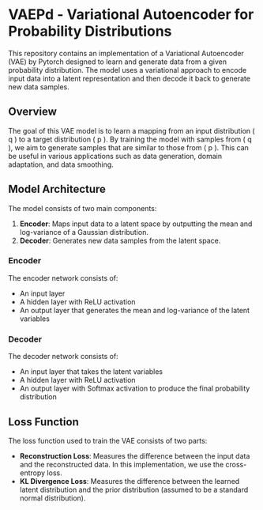 # VAEPd - Variational Autoencoder for Probability Distributions

This repository contains an implementation of a Variational Autoencoder (VAE) by Pytorch designed to learn and generate data from a given probability distribution. The model uses a variational approach to encode input data into a latent representation and then decode it back to generate new data samples.

## Overview

The goal of this VAE model is to learn a mapping from an input distribution \( q \) to a target distribution \( p \). By training the model with samples from \( q \), we aim to generate samples that are similar to those from \( p \). This can be useful in various applications such as data generation, domain adaptation, and data smoothing.

## Model Architecture

The model consists of two main components:

1. **Encoder**: Maps input data to a latent space by outputting the mean and log-variance of a Gaussian distribution.
2. **Decoder**: Generates new data samples from the latent space.

### Encoder

The encoder network consists of:
- An input layer
- A hidden layer with ReLU activation
- An output layer that generates the mean and log-variance of the latent variables

### Decoder

The decoder network consists of:
- An input layer that takes the latent variables
- A hidden layer with ReLU activation
- An output layer with Softmax activation to produce the final probability distribution

## Loss Function

The loss function used to train the VAE consists of two parts:
- **Reconstruction Loss**: Measures the difference between the input data and the reconstructed data. In this implementation, we use the cross-entropy loss.
- **KL Divergence Loss**: Measures the difference between the learned latent distribution and the prior distribution (assumed to be a standard normal distribution).
